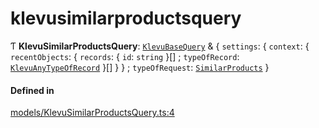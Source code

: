 # klevusimilarproductsquery
      
Ƭ **KlevuSimilarProductsQuery**: [`KlevuBaseQuery`](klevubasequery.md) & { `settings`: { `context`: { `recentObjects`: { `records`: { `id`: `string`  }[] ; `typeOfRecord`: [`KlevuAnyTypeOfRecord`](klevuanytypeofrecord.md)  }[]  }  } ; `typeOfRequest`: [`SimilarProducts`](enums/KlevuTypeOfRequest.md#similarproducts)  }

#### Defined in

[models/KlevuSimilarProductsQuery.ts:4](https://github.com/klevultd/frontend-sdk/blob/4665e27/packages/klevu-core/src/models/KlevuSimilarProductsQuery.ts#L4)

